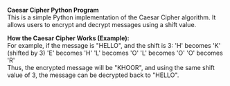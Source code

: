 <b>Caesar Cipher Python Program</b><br>
This is a simple Python implementation of the Caesar Cipher algorithm. It allows users to encrypt and decrypt messages using a shift value.


<b>How the Caesar Cipher Works (Example):</b><br>
For example, if the message is "HELLO", and the shift is 3:
'H' becomes 'K' (shifted by 3)
'E' becomes 'H'
'L' becomes 'O'
'L' becomes 'O'
'O' becomes 'R'<br>
Thus, the encrypted message will be "KHOOR", and using the same shift value of 3, the message can be decrypted back to "HELLO".
